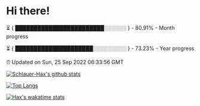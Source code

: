 # Hi there!

⏳ { ████████████████████████░░░░░░ } - 80.91% - Month progress

⏳ { █████████████████████░░░░░░░░░ } - 73.23% - Year progress

⏰ Updated on Sun, 25 Sep 2022 06:33:56 GMT


[![Schlauer-Hax's github stats](https://github-readme-stats.vercel.app/api?username=Schlauer-Hax&show_icons=true&theme=dark&count_private=true)](https://github.com/Schlauer-Hax)


[![Top Langs](https://github-readme-stats.vercel.app/api/top-langs/?username=Schlauer-Hax&layout=compact&theme=dark)](https://github.com/Schlauer-Hax?tab=repositories)


[![Hax's wakatime stats](https://github-readme-stats.vercel.app/api/wakatime?username=Hax&theme=dark)](https://wakatime.com/@Hax)

